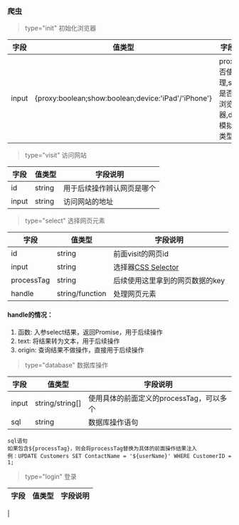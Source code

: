 ### 爬虫

> type="init" 初始化浏览器

|字段|值类型|字段说明|
|---|---|---|
|input|{proxy:boolean;show:boolean;device:'iPad'/'iPhone'}|proxy是否使用代理,show是否显示浏览器,device模拟设备类型|


> type="visit" 访问网站

|字段|值类型|字段说明|
|---|---|---|
|id|string|用于后续操作辨认网页是哪个|
|input|string|访问网站的地址|

> type="select" 选择网页元素

|字段|值类型|字段说明|
|---|---|---|
|id|string|前面visit的网页id|
|input|string|选择器[CSS Selector](https://developer.mozilla.org/zh-CN/docs/Web/CSS/CSS_selectors)|
|processTag|string|后续使用这里拿到的网页数据的key|
|handle|string/function|处理网页元素|

#### handle的情况：
1. 函数: 入参select结果，返回Promise<any>，用于后续操作
2. text: 将结果转为文本，用于后续操作
3. origin: 查询结果不做操作，直接用于后续操作

> type="database" 数据库操作

|字段|值类型|字段说明|
|---|---|---|
|input|string/string[]|使用具体的前面定义的processTag，可以多个|
|sql|string|数据库操作语句|

```
sql语句
如果包含${processTag}，则会将processTag替换为具体的前面操作结果注入
例：UPDATE Customers SET ContactName = '${userName}' WHERE CustomerID = 1;
```

> type="login" 登录

|字段|值类型|字段说明|
|---|---|---|
|